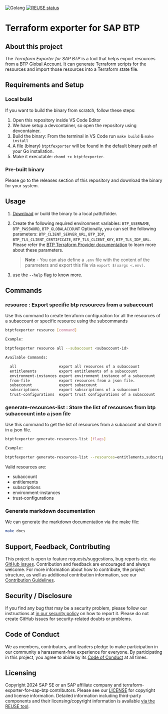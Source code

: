 ![Golang](https://img.shields.io/badge/Go-1.23-informational)
[![REUSE status](https://api.reuse.software/badge/github.com/SAP/terraform-exporter-for-sap-btp)](https://api.reuse.software/info/github.com/SAP/terraform-exporter-for-sap-btp)

# Terraform exporter for SAP BTP

## About this project

The *Terraform Exporter for SAP BTP* is a tool that helps export resources from a BTP Global Account.  It can generate Terraform scripts for the resources and import those resources into a Terraform state file.

## Requirements and Setup

### Local build

If you want to build the binary from scratch, follow these steps:

1. Open this repository inside VS Code Editor
1. We have setup a devcontainer, so open the repository using devcontainer.
1. Build the binary: From the terminal in VS Code run `make build` & `make install`
1. A file (binary) `btptfexporter` will be found in the default binary path of your Go installation.
1. Make it executable: `chomd +x btptfexporter`.

### Pre-built binary

Please go to the releases section of this repository and download the binary for your system.

## Usage

1. [Download](https://github.tools.sap/BTP-Terraform/btptfexporter/releases/tag/v0.0.3-poc) or build the binary to a local path/folder.
1. Create the following required environment variables: `BTP_USERNAME`, `BTP_PASSWORD`, `BTP_GLOBALACCOUNT`
Optionally, you can set the following parameters: `BTP_CLIENT_SERVER_URL`, `BTP_IDP`, `BTP_TLS_CLIENT_CERTIFICATE`, `BTP_TLS_CLIENT_KEY`, `BTP_TLS_IDP_URL`. Please refer the [BTP Terraform Provider documentation](https://registry.terraform.io/providers/SAP/btp/latest/docs) to learn more about these parameters.

    > **Note** - You can also define a `.env` file with the content of the parameters and export this file via `export $(xargs <.env)`.

1. use the `--help` flag to know more.

## Commands

### resource : Export specific btp resources from a subaccount

Use this command to create terraform configuration for all the resources of a subaccount or specific resource using the subcommands

```bash
btptfexporter resource [command]

Example:

btptfexporter resource all --subaccount <subaccount-id>

Available Commands:

  all                   export all resources of a subaccount
  entitlements          export entitlements of a subaccount
  environment-instances export environment instance of a subaccount
  from-file             export resources from a json file.
  subaccount            export subaccount
  subscriptions         export subscriptions of a subaccount
  trust-configurations  export trust configurations of a subaccount

  ```

### generate-resources-list  : Store the list of resources from btp subaccount into a json file

Use this command to get the list of resources from a subaccont and store it in a json file.

```bash
btptfexporter generate-resources-list [flags]

Example:

btptfexporter generate-resources-list --resources=entitlements,subscriptions --subaccount=<subacount_id>
```

Valid resources are:
- subaccount
- entitlements
- subscriptions
- environment-instances
- trust-configurations


### Generate markdown documentation

We can generate the markdown documentation via the make file:

```bash
make docs
```

## Support, Feedback, Contributing

This project is open to feature requests/suggestions, bug reports etc. via [GitHub issues](https://github.com/SAP/terraform-exporter-for-sap-btp/issues). Contribution and feedback are encouraged and always welcome. For more information about how to contribute, the project structure, as well as additional contribution information, see our [Contribution Guidelines](CONTRIBUTING.md).

## Security / Disclosure
If you find any bug that may be a security problem, please follow our instructions at [in our security policy](https://github.com/SAP/terraform-exporter-for-sap-btp/security/policy) on how to report it. Please do not create GitHub issues for security-related doubts or problems.

## Code of Conduct

We as members, contributors, and leaders pledge to make participation in our community a harassment-free experience for everyone. By participating in this project, you agree to abide by its [Code of Conduct](https://github.com/SAP/.github/blob/main/CODE_OF_CONDUCT.md) at all times.

## Licensing

Copyright 2024 SAP SE or an SAP affiliate company and terraform-exporter-for-sap-btp contributors. Please see our [LICENSE](LICENSE) for copyright and license information. Detailed information including third-party components and their licensing/copyright information is available [via the REUSE tool](https://api.reuse.software/info/github.com/SAP/terraform-exporter-for-sap-btp).
